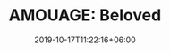 ---
title: "AMOUAGE: Beloved"
category: "AMOUAGE"
gender: "For Woman"
date: 2019-10-17T11:22:16+06:00
draft: false

# meta description
description : "100 ml" 


# product Price
price: "325"

# Product Short Description
shortDescription: "Beloved is a woody chypre fragrance with aromatic top notes dominated by rose and jasmine with a blend of spicy white flowers in the heart. The leather and warm vanilla base is underlined with rich woods, resin and animalic notes increasing the intensity of the composition. **INGREDIENTS**: Jasmine, Purple Rose, Lavender, Clary Sage, Clove Bud, Chamomile, Cardamom. Ylang-Ylang, Violet, Everlasting, Cistus, Benzoin, Oilbanum, Patchouli. Cedarwood, Sandalwood, Castoreum, Civet, Leather, Musk, Vanilla, Maltol, Amber.  **100ml-EDP-WOMAN**"

#product ID
productID: "31"

# type must be "products"
type: "products"

# product Images
# first image will be shown in the product page
images:
  - image: "images/products/amouage/Beloved.jpg"
 
---